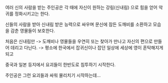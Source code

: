 여러 신의 사람을 받는 주인공은 각 때에 자신이 원하는 강림(신내림) 으로 힘을 얻어 악귀를 정화시키고는 한다.

신들의 사람을 받아 신내림 받은 능력으로 싸우며 문신에 잠든 도깨비를 소환하고 모습을 감춘 영물들이 보호한다. 

처음은 신내림만 -> 도깨비나 영물들을 우연히 또는 찾아가 만나고 자신의 편으로 만들어 데리고 다닌다.
-> 평소에 한국에서 잡귀신이나 잡던 일상에 세상에 영이 혼탁해지게 되고

중국과 일본 등지에서 요괴들이 한반도로 침투하기 시작한다. 

주인공은 그런 요괴들과 싸워 물리치기 시작하는데...